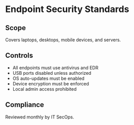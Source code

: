 # Endpoint Security Standards

## Scope
Covers laptops, desktops, mobile devices, and servers.

## Controls
- All endpoints must use antivirus and EDR
- USB ports disabled unless authorized
- OS auto-updates must be enabled
- Device encryption must be enforced
- Local admin access prohibited

## Compliance
Reviewed monthly by IT SecOps.

